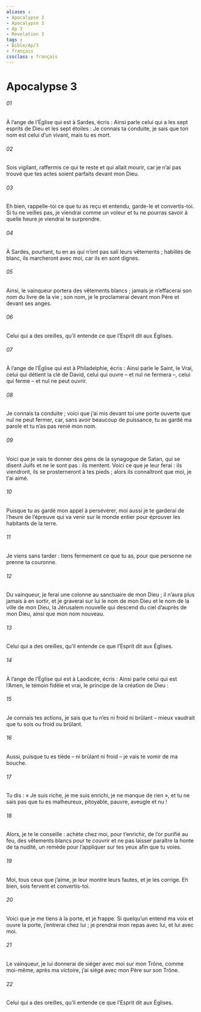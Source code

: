 ```yaml
---
aliases : 
- Apocalypse 3
- Apocalypse 3
- Ap 3
- Revelation 3
tags : 
- Bible/Ap/3
- français
cssclass : français
---
```


# Apocalypse 3

###### 01
À l’ange de l’Église qui est à Sardes, écris :
Ainsi parle celui qui a les sept esprits de Dieu et les sept étoiles : Je connais ta conduite, je sais que ton nom est celui d’un vivant, mais tu es mort.
###### 02
Sois vigilant, raffermis ce qui te reste et qui allait mourir, car je n’ai pas trouvé que tes actes soient parfaits devant mon Dieu.
###### 03
Eh bien, rappelle-toi ce que tu as reçu et entendu, garde-le et convertis-toi. Si tu ne veilles pas, je viendrai comme un voleur et tu ne pourras savoir à quelle heure je viendrai te surprendre.
###### 04
À Sardes, pourtant, tu en as qui n’ont pas sali leurs vêtements ; habillés de blanc, ils marcheront avec moi, car ils en sont dignes.
###### 05
Ainsi, le vainqueur portera des vêtements blancs ; jamais je n’effacerai son nom du livre de la vie ; son nom, je le proclamerai devant mon Père et devant ses anges.
###### 06
Celui qui a des oreilles, qu’il entende ce que l’Esprit dit aux Églises.
###### 07
À l’ange de l’Église qui est à Philadelphie, écris :
Ainsi parle le Saint, le Vrai, celui qui détient la clé de David, celui qui ouvre – et nul ne fermera –, celui qui ferme – et nul ne peut ouvrir.
###### 08
Je connais ta conduite ; voici que j’ai mis devant toi une porte ouverte que nul ne peut fermer, car, sans avoir beaucoup de puissance, tu as gardé ma parole et tu n’as pas renié mon nom.
###### 09
Voici que je vais te donner des gens de la synagogue de Satan, qui se disent Juifs et ne le sont pas : ils mentent. Voici ce que je leur ferai : ils viendront, ils se prosterneront à tes pieds ; alors ils connaîtront que moi, je t’ai aimé.
###### 10
Puisque tu as gardé mon appel à persévérer, moi aussi je te garderai de l’heure de l’épreuve qui va venir sur le monde entier pour éprouver les habitants de la terre.
###### 11
Je viens sans tarder : tiens fermement ce que tu as, pour que personne ne prenne ta couronne.
###### 12
Du vainqueur, je ferai une colonne au sanctuaire de mon Dieu ; il n’aura plus jamais à en sortir, et je graverai sur lui le nom de mon Dieu et le nom de la ville de mon Dieu, la Jérusalem nouvelle qui descend du ciel d’auprès de mon Dieu, ainsi que mon nom nouveau.
###### 13
Celui qui a des oreilles, qu’il entende ce que l’Esprit dit aux Églises.
###### 14
À l’ange de l’Église qui est à Laodicée, écris :
Ainsi parle celui qui est l’Amen, le témoin fidèle et vrai, le principe de la création de Dieu :
###### 15
Je connais tes actions, je sais que tu n’es ni froid ni brûlant – mieux vaudrait que tu sois ou froid ou brûlant.
###### 16
Aussi, puisque tu es tiède – ni brûlant ni froid – je vais te vomir de ma bouche.
###### 17
Tu dis : « Je suis riche, je me suis enrichi, je ne manque de rien », et tu ne sais pas que tu es malheureux, pitoyable, pauvre, aveugle et nu !
###### 18
Alors, je te le conseille : achète chez moi, pour t’enrichir, de l’or purifié au feu, des vêtements blancs pour te couvrir et ne pas laisser paraître la honte de ta nudité, un remède pour l’appliquer sur tes yeux afin que tu voies.
###### 19
Moi, tous ceux que j’aime, je leur montre leurs fautes, et je les corrige. Eh bien, sois fervent et convertis-toi.
###### 20
Voici que je me tiens à la porte, et je frappe. Si quelqu’un entend ma voix et ouvre la porte, j’entrerai chez lui ; je prendrai mon repas avec lui, et lui avec moi.
###### 21
Le vainqueur, je lui donnerai de siéger avec moi sur mon Trône, comme moi-même, après ma victoire, j’ai siégé avec mon Père sur son Trône.
###### 22
Celui qui a des oreilles, qu’il entende ce que l’Esprit dit aux Églises.
